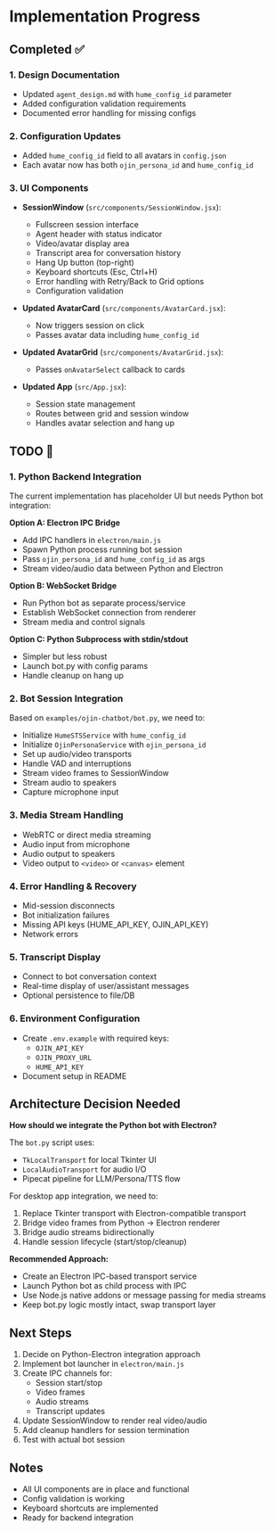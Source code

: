 # Implementation Progress

## Completed ✅

### 1. Design Documentation
- Updated `agent_design.md` with `hume_config_id` parameter
- Added configuration validation requirements
- Documented error handling for missing configs

### 2. Configuration Updates
- Added `hume_config_id` field to all avatars in `config.json`
- Each avatar now has both `ojin_persona_id` and `hume_config_id`

### 3. UI Components
- **SessionWindow** (`src/components/SessionWindow.jsx`):
  - Fullscreen session interface
  - Agent header with status indicator
  - Video/avatar display area
  - Transcript area for conversation history
  - Hang Up button (top-right)
  - Keyboard shortcuts (Esc, Ctrl+H)
  - Error handling with Retry/Back to Grid options
  - Configuration validation

- **Updated AvatarCard** (`src/components/AvatarCard.jsx`):
  - Now triggers session on click
  - Passes avatar data including `hume_config_id`

- **Updated AvatarGrid** (`src/components/AvatarGrid.jsx`):
  - Passes `onAvatarSelect` callback to cards

- **Updated App** (`src/App.jsx`):
  - Session state management
  - Routes between grid and session window
  - Handles avatar selection and hang up

## TODO 🚧

### 1. Python Backend Integration
The current implementation has placeholder UI but needs Python bot integration:

**Option A: Electron IPC Bridge**
- Add IPC handlers in `electron/main.js`
- Spawn Python process running bot session
- Pass `ojin_persona_id` and `hume_config_id` as args
- Stream video/audio data between Python and Electron

**Option B: WebSocket Bridge**
- Run Python bot as separate process/service
- Establish WebSocket connection from renderer
- Stream media and control signals

**Option C: Python Subprocess with stdin/stdout**
- Simpler but less robust
- Launch bot.py with config params
- Handle cleanup on hang up

### 2. Bot Session Integration
Based on `examples/ojin-chatbot/bot.py`, we need to:
- Initialize `HumeSTSService` with `hume_config_id`
- Initialize `OjinPersonaService` with `ojin_persona_id`
- Set up audio/video transports
- Handle VAD and interruptions
- Stream video frames to SessionWindow
- Stream audio to speakers
- Capture microphone input

### 3. Media Stream Handling
- WebRTC or direct media streaming
- Audio input from microphone
- Audio output to speakers
- Video output to `<video>` or `<canvas>` element

### 4. Error Handling & Recovery
- Mid-session disconnects
- Bot initialization failures
- Missing API keys (HUME_API_KEY, OJIN_API_KEY)
- Network errors

### 5. Transcript Display
- Connect to bot conversation context
- Real-time display of user/assistant messages
- Optional persistence to file/DB

### 6. Environment Configuration
- Create `.env.example` with required keys:
  - `OJIN_API_KEY`
  - `OJIN_PROXY_URL`
  - `HUME_API_KEY`
- Document setup in README

## Architecture Decision Needed

**How should we integrate the Python bot with Electron?**

The `bot.py` script uses:
- `TkLocalTransport` for local Tkinter UI
- `LocalAudioTransport` for audio I/O
- Pipecat pipeline for LLM/Persona/TTS flow

For desktop app integration, we need to:
1. Replace Tkinter transport with Electron-compatible transport
2. Bridge video frames from Python → Electron renderer
3. Bridge audio streams bidirectionally
4. Handle session lifecycle (start/stop/cleanup)

**Recommended Approach:**
- Create an Electron IPC-based transport service
- Launch Python bot as child process with IPC
- Use Node.js native addons or message passing for media streams
- Keep bot.py logic mostly intact, swap transport layer

## Next Steps

1. Decide on Python-Electron integration approach
2. Implement bot launcher in `electron/main.js`
3. Create IPC channels for:
   - Session start/stop
   - Video frames
   - Audio streams
   - Transcript updates
4. Update SessionWindow to render real video/audio
5. Add cleanup handlers for session termination
6. Test with actual bot session

## Notes
- All UI components are in place and functional
- Config validation is working
- Keyboard shortcuts are implemented
- Ready for backend integration
